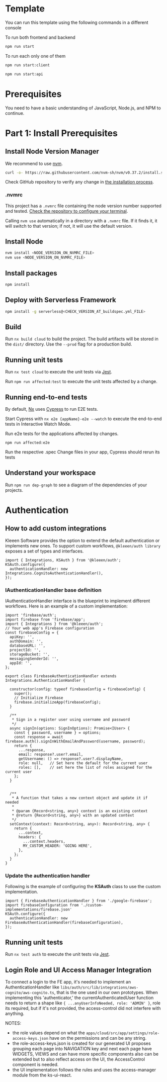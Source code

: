 # Template

You can run this template using the following commands in a different console

To run both frontend and backend

```sh
npm run start
```

To run each only one of them

```sh
npm run start:client
```

```sh
npm run start:api
```

# Prerequisites

You need to have a basic understanding of JavaScript, Node.js, and NPM to continue.

# Part 1: Install Prerequisites

## Install Node Version Manager

We recommend to use [nvm](https://github.com/nvm-sh/nvm).

```sh
curl -o- https://raw.githubusercontent.com/nvm-sh/nvm/v0.37.2/install.sh | bash

```

Check GitHub repository to verify any change in [the installation process](https://github.com/nvm-sh/nvm#install--update-script).

### .nvmrc

This project has a `.nvmrc` file containing the node version number supported and tested. [Check the repository to configure your terminal](https://github.com/nvm-sh/nvm#nvmrc).

Calling `nvm use` automatically in a directory with a `.nvmrc` file. If it finds it, it will switch to that version; if not, it will use the default version.

## Install Node

```sh
nvm install <NODE_VERSION_ON_NVMRC_FILE>
nvm use <NODE_VERSION_ON_NVMRC_FILE>
```

## Install packages

```sh
npm install
```

## Deploy with Serverless Framework

```sh
npm install -g serverless@<CHECK_VERSION_AT_buildspec.yml_FILE>
```

## Build

Run `nx build cloud` to build the project. The build artifacts will be stored in the `dist/` directory. Use the `--prod` flag for a production build.

## Running unit tests

Run `nx test cloud` to execute the unit tests via [Jest](https://jestjs.io).

Run `npm run affected:test` to execute the unit tests affected by a change.

## Running end-to-end tests

By default, [Nx](https://nx.dev/react/cli/e2e) uses [Cypress](https://www.cypress.io) to run E2E tests.

Start Cypress with `nx e2e {appName}-e2e --watch` to execute the end-to-end tests in Interactive Watch Mode.

Run e2e tests for the applications affected by changes.

```
npm run affected:e2e
```

Run the respective .spec
Change files in your app, Cypress should rerun its tests

## Understand your workspace

Run `npm run dep-graph` to see a diagram of the dependencies of your projects.

# Authentication

## How to add custom integrations

Kleeen Software provides the option to extend the default authentication or implements new ones. To support custom workflows, `@kleeen/auth library` exposes a set of types and interfaces.

```
import { Integrations, KSAuth } from '@kleeen/auth';
KSAuth.configure({
  authenticationHandler: new Integrations.CognitoAuthenticationHandler(),
});
```

### IAuthenticationHandler base definition

IAuthenticationHandler interface is the blueprint to implement different workflows.
Here is an example of a custom implementation:

```
import 'firebase/auth';
import firebase from 'firebase/app';
import { Integrations } from '@kleeen/auth';
// Your web app's Firebase configuration
const firebaseConfig = {
  apiKey: '',
  authDomain: '',
  databaseURL: '',
  projectId: '',
  storageBucket: '',
  messagingSenderId: '',
  appId: '',
};

export class FirebaseAuthenticationHandler extends Integrations.AuthenticationHandler {

  constructor(config: typeof firebaseConfig = firebaseConfig) {
    super();
    // Initialize Firebase
    firebase.initializeApp(firebaseConfig);
  }

  /**
   * Sign in a register user using username and password
   */
  async signIn(options: SignInOptions): Promise<IUser> {
    const { password, username } = options;
    const response = await firebase.auth().signInWithEmailAndPassword(username, password);
    return {
      ...response,
      email: response?.user?.email,
      getUsername: () => response?.user?.displayName,
      role: null,   // Set here the default for the current user
      roles: [],    // set here the list of roles assigned for the current user
    };
  }


  /**
   * A function that takes a new context object and update it if needed
   *
   * @param {Record<string, any>} context is an existing context
   * @return {Record<string, any>} with an updated context
   */
  setContext(context: Record<string, any>): Record<string, any> {
    return {
      ...context,
      headers: {
        ...context.headers,
        MY_CUSTOM_HEADER: 'GOING HERE',
      },
    };
  }
}
```

### Update the authentication handler

Following is the example of configuring the **KSAuth** class to use the custom implementation.

```
import { FirebaseAuthenticationHandler } from './google-firebase';
import firebaseConfiguration from './custom-implementations/firebase.json'
KSAuth.configure({
  authenticationHandler: new FirebaseAuthenticationHandler(firebaseConfiguration),
});
```

## Running unit tests

Run `nx test auth` to execute the unit tests via [Jest](https://jestjs.io).

## Login Role and UI Access Manager Integration

To connect a login to the FE app, it's needed to implement an AuthenticationHandler like `libs/auth/src/lib/integrations/aws-cognito/aws-cognito.ts`, that is the one used in our own prototypes.
When implementing this 'authenticator,' the currentAuthenticatedUser function needs to return a shape like `{ ...anyUserInfoNeeded, role: 'ADMIN' }`, role its required, but if it's not provided, the access-control did not interfere with anything.

NOTES:

- the role values depend on what the `apps/cloud/src/app/settings/role-access-keys.json` have on the permissions and can be any string.
- the role-access-keys.json is created for our generated UI proposes grouping each page into NAVIGATION key and next each page have WIDGETS, VIEWS and can have more specific components also can be extended but to also reflect access on the UI, the AccessControl component is needed.
- the UI implementation follows the rules and uses the access-manager module from the ks-ui-react.
